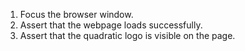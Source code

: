 1. Focus the browser window.
2. Assert that the webpage loads successfully.
3. Assert that the quadratic logo is visible on the page.